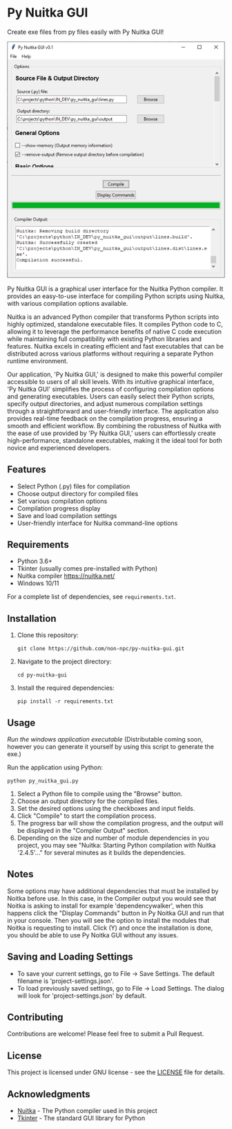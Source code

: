 # Py Nuitka GUI

Create exe files from py files easily with Py Nuitka GUI!

![Py Nuitka GUI Screenshot](screenshot.png)

Py Nuitka GUI is a graphical user interface for the Nuitka Python compiler. It provides an easy-to-use interface for compiling Python scripts using Nuitka, with various compilation options available.

Nuitka is an advanced Python compiler that transforms Python scripts into highly optimized, standalone executable files. It compiles Python code to C, allowing it to leverage the performance benefits of native C code execution while maintaining full compatibility with existing Python libraries and features. Nuitka excels in creating efficient and fast executables that can be distributed across various platforms without requiring a separate Python runtime environment.

Our application, 'Py Nuitka GUI,' is designed to make this powerful compiler accessible to users of all skill levels. With its intuitive graphical interface, 'Py Nuitka GUI' simplifies the process of configuring compilation options and generating executables. Users can easily select their Python scripts, specify output directories, and adjust numerous compilation settings through a straightforward and user-friendly interface. The application also provides real-time feedback on the compilation progress, ensuring a smooth and efficient workflow. By combining the robustness of Nuitka with the ease of use provided by 'Py Nuitka GUI,' users can effortlessly create high-performance, standalone executables, making it the ideal tool for both novice and experienced developers.

## Features

- Select Python (.py) files for compilation
- Choose output directory for compiled files
- Set various compilation options
- Compilation progress display
- Save and load compilation settings
- User-friendly interface for Nuitka command-line options

## Requirements

- Python 3.6+
- Tkinter (usually comes pre-installed with Python)
- Nuitka compiler https://nuitka.net/
- Windows 10/11

For a complete list of dependencies, see `requirements.txt`.

## Installation

1. Clone this repository:
   ```
   git clone https://github.com/non-npc/py-nuitka-gui.git
   ```

2. Navigate to the project directory:
   ```
   cd py-nuitka-gui
   ```

3. Install the required dependencies:
   ```
   pip install -r requirements.txt
   ```

## Usage

*Run the windows application executable* 
(Distributable coming soon, however you can generate it yourself by using this script to generate the exe.)


Run the application using Python:

```
python py_nuitka_gui.py
```

1. Select a Python file to compile using the "Browse" button.
2. Choose an output directory for the compiled files.
3. Set the desired options using the checkboxes and input fields.
4. Click "Compile" to start the compilation process.
5. The progress bar will show the compilation progress, and the output will be displayed in the "Compiler Output" section.
6. Depending on the size and number of module dependencies in you project, you may see "Nuitka: Starting Python compilation with Nuitka '2.4.5'..." for several minutes as it builds the dependencies.

## Notes

Some options may have additional dependencies that must be installed by Noitka before use.
In this case, in the Compiler output you would see that Noitka is asking to install for example 'dependencywalker', when this happens click the "Display Commands" button in Py Noitka GUI and run that in your console. 
Then you will see the option to install the modules that Noitka is requesting to install. Click (Y) and once the installation is done, you should be able to use Py Noitka GUI without any issues.

## Saving and Loading Settings

- To save your current settings, go to File -> Save Settings. The default filename is 'project-settings.json'.
- To load previously saved settings, go to File -> Load Settings. The dialog will look for 'project-settings.json' by default.

## Contributing

Contributions are welcome! Please feel free to submit a Pull Request.

## License

This project is licensed under GNU license - see the [LICENSE](LICENSE) file for details.

## Acknowledgments

- [Nuitka](https://nuitka.net/) - The Python compiler used in this project
- [Tkinter](https://docs.python.org/3/library/tkinter.html) - The standard GUI library for Python